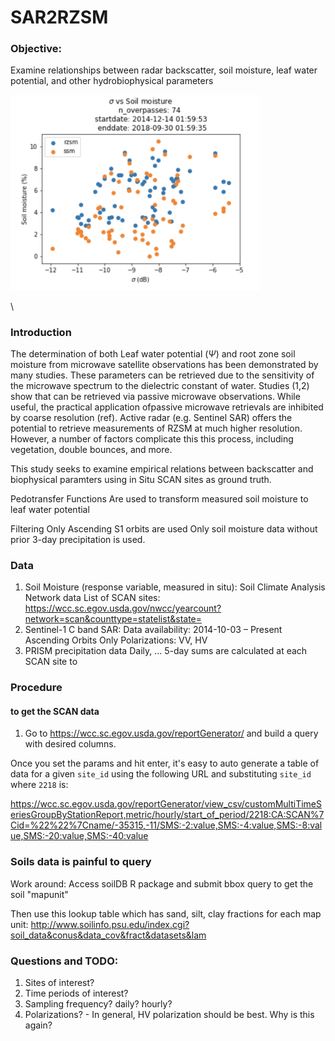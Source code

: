 # SAR2RZSM

### Objective: 
Examine relationships between radar backscatter, soil moisture, leaf water potential, and other hydrobiophysical parameters

<img src="sigma_v_SM.png" width="400">

\
### Introduction
The determination of both Leaf water potential ($\Psi$) and root zone soil moisture from microwave satellite observations has been demonstrated by many studies. These parameters can be retrieved due to the sensitivity of the microwave spectrum to the dielectric constant of water. Studies (1,2) show that can be retrieved via passive microwave observations. While useful, the practical application ofpassive microwave retrievals are inhibited by coarse resolution (ref). Active radar (e.g. Sentinel SAR) offers the potential to retrieve measurements of RZSM at much higher resolution. However, a number of factors complicate this this process, including vegetation, double bounces, and more. 

This study seeks to examine empirical relations between backscatter and biophysical paramters using in Situ SCAN sites as ground truth. 

Pedotransfer Functions 
	Are used to transform measured soil moisture to leaf water potential

Filtering
	Only Ascending S1 orbits are used
	Only soil moisture data without prior 3-day precipitation is used. 

### Data
1. Soil Moisture (response variable, measured in situ):
		Soil Climate Analysis Network data
		List of SCAN sites: https://wcc.sc.egov.usda.gov/nwcc/yearcount?network=scan&counttype=statelist&state=
2. Sentinel-1 C band SAR: 
        Data availability: 2014-10-03 – Present
        Ascending Orbits Only
        Polarizations: VV, HV
3. PRISM precipitation data
		Daily, ... 5-day sums are calculated at each SCAN site to 

### Procedure
        

#### to get the SCAN data
1. Go to https://wcc.sc.egov.usda.gov/reportGenerator/ and build a query with desired columns. 

Once you set the params and hit enter, it's easy to 
auto generate a table of data for a given `site_id` using the following URL and substituting `site_id` where `2218` is:

https://wcc.sc.egov.usda.gov/reportGenerator/view_csv/customMultiTimeSeriesGroupByStationReport,metric/hourly/start_of_period/2218:CA:SCAN%7Cid=%22%22%7Cname/-35315,-11/SMS:-2:value,SMS:-4:value,SMS:-8:value,SMS:-20:value,SMS:-40:value

### Soils data is painful to query

Work around: 
Access soilDB R package and submit bbox query to get the soil "mapunit"

Then use this lookup table which has sand, silt, clay fractions for each map unit: 
http://www.soilinfo.psu.edu/index.cgi?soil_data&conus&data_cov&fract&datasets&lam
        
### Questions and TODO:

1. Sites of interest?
2. Time periods of interest? 
3. Sampling frequency? 
    daily? hourly? 
4. Polarizations? - In general, HV polarization should be best. Why is this again?



